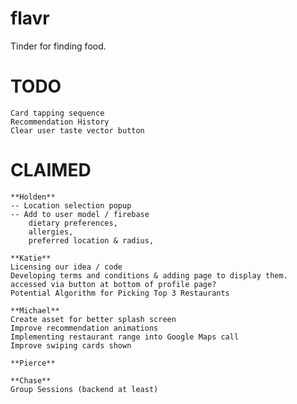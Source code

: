 # flavr

Tinder for finding food.

# TODO
    Card tapping sequence
    Recommendation History
    Clear user taste vector button

# CLAIMED
    **Holden**
    -- Location selection popup
    -- Add to user model / firebase
        dietary preferences,
        allergies,
        preferred location & radius,

    **Katie**
    Licensing our idea / code
    Developing terms and conditions & adding page to display them. accessed via button at bottom of profile page?
    Potential Algorithm for Picking Top 3 Restaurants

    **Michael**
    Create asset for better splash screen
    Improve recommendation animations
    Implementing restaurant range into Google Maps call
    Improve swiping cards shown

    **Pierce**

    **Chase**
    Group Sessions (backend at least)
